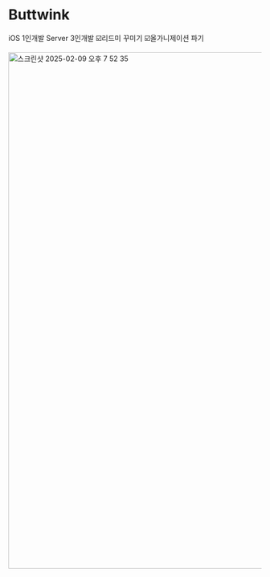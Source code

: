 # Buttwink

iOS 1인개발 
Server 3인개발
☑️리드미 꾸미기
☑️올가니제이션 파기

<img width="1028" alt="스크린샷 2025-02-09 오후 7 52 35" src="https://github.com/user-attachments/assets/6430ad85-f34b-4058-b460-550c784d3ca2" />
